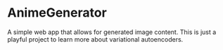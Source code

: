 # AnimeGenerator
A simple web app that allows for generated image content. This is just a playful project to learn more about variational autoencoders.
